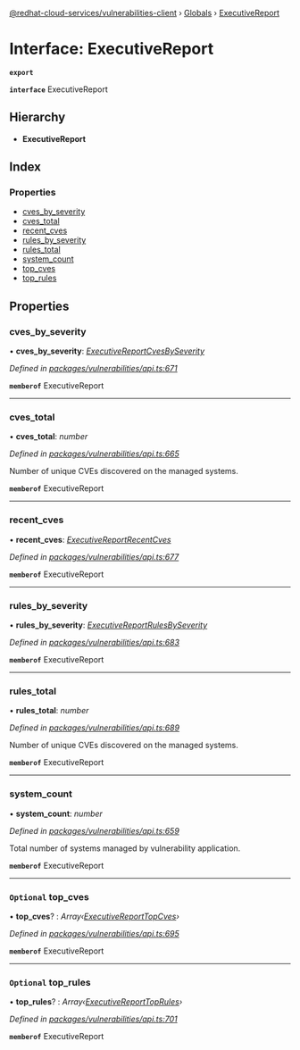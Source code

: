 [@redhat-cloud-services/vulnerabilities-client](../README.md) › [Globals](../globals.md) › [ExecutiveReport](executivereport.md)

# Interface: ExecutiveReport

**`export`** 

**`interface`** ExecutiveReport

## Hierarchy

* **ExecutiveReport**

## Index

### Properties

* [cves_by_severity](executivereport.md#cves_by_severity)
* [cves_total](executivereport.md#cves_total)
* [recent_cves](executivereport.md#recent_cves)
* [rules_by_severity](executivereport.md#rules_by_severity)
* [rules_total](executivereport.md#rules_total)
* [system_count](executivereport.md#system_count)
* [top_cves](executivereport.md#optional-top_cves)
* [top_rules](executivereport.md#optional-top_rules)

## Properties

###  cves_by_severity

• **cves_by_severity**: *[ExecutiveReportCvesBySeverity](executivereportcvesbyseverity.md)*

*Defined in [packages/vulnerabilities/api.ts:671](https://github.com/fhlavac/javascript-clients/blob/master/packages/vulnerabilities/api.ts#L671)*

**`memberof`** ExecutiveReport

___

###  cves_total

• **cves_total**: *number*

*Defined in [packages/vulnerabilities/api.ts:665](https://github.com/fhlavac/javascript-clients/blob/master/packages/vulnerabilities/api.ts#L665)*

Number of unique CVEs discovered on the managed systems.

**`memberof`** ExecutiveReport

___

###  recent_cves

• **recent_cves**: *[ExecutiveReportRecentCves](executivereportrecentcves.md)*

*Defined in [packages/vulnerabilities/api.ts:677](https://github.com/fhlavac/javascript-clients/blob/master/packages/vulnerabilities/api.ts#L677)*

**`memberof`** ExecutiveReport

___

###  rules_by_severity

• **rules_by_severity**: *[ExecutiveReportRulesBySeverity](executivereportrulesbyseverity.md)*

*Defined in [packages/vulnerabilities/api.ts:683](https://github.com/fhlavac/javascript-clients/blob/master/packages/vulnerabilities/api.ts#L683)*

**`memberof`** ExecutiveReport

___

###  rules_total

• **rules_total**: *number*

*Defined in [packages/vulnerabilities/api.ts:689](https://github.com/fhlavac/javascript-clients/blob/master/packages/vulnerabilities/api.ts#L689)*

Number of unique CVEs discovered on the managed systems.

**`memberof`** ExecutiveReport

___

###  system_count

• **system_count**: *number*

*Defined in [packages/vulnerabilities/api.ts:659](https://github.com/fhlavac/javascript-clients/blob/master/packages/vulnerabilities/api.ts#L659)*

Total number of systems managed by vulnerability application.

**`memberof`** ExecutiveReport

___

### `Optional` top_cves

• **top_cves**? : *Array‹[ExecutiveReportTopCves](executivereporttopcves.md)›*

*Defined in [packages/vulnerabilities/api.ts:695](https://github.com/fhlavac/javascript-clients/blob/master/packages/vulnerabilities/api.ts#L695)*

**`memberof`** ExecutiveReport

___

### `Optional` top_rules

• **top_rules**? : *Array‹[ExecutiveReportTopRules](executivereporttoprules.md)›*

*Defined in [packages/vulnerabilities/api.ts:701](https://github.com/fhlavac/javascript-clients/blob/master/packages/vulnerabilities/api.ts#L701)*

**`memberof`** ExecutiveReport
